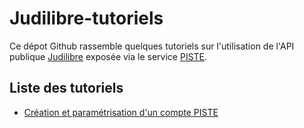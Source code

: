 # Judilibre-tutoriels

Ce dépot Github rassemble quelques tutoriels sur l'utilisation de l'API publique [Judilibre](https://piste.gouv.fr/index.php?option=com_apiportal&view=apitester&usage=api&apitab=tests&apiName=JUDILIBRE&apiId=b6d2f389-c3ec-4eb3-9075-bc24d0783781&managerId=2&type=rest&apiVersion=1.0.0&Itemid=265&swaggerVersion=2.0&lang=fr) exposée via le service [PISTE](https://piste.gouv.fr/).


## Liste des tutoriels

- [Création et paramétrisation d'un compte PISTE](01_creation_et_parametrisation_compte_piste.md)
